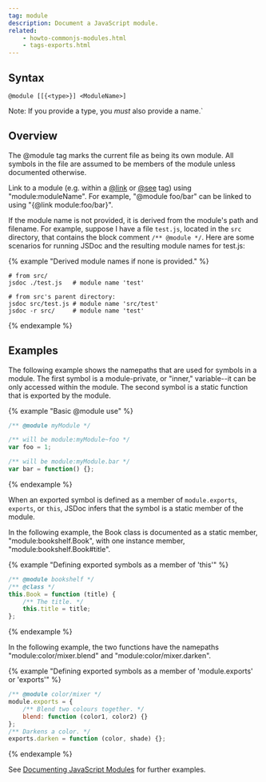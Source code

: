 ```yaml
---
tag: module
description: Document a JavaScript module.
related:
    - howto-commonjs-modules.html
    - tags-exports.html
---
```


## Syntax

`@module [[{<type>}] <ModuleName>]`

Note: If you provide a type, you _must_ also provide a name.`


## Overview

The @module tag marks the current file as being its own module. All symbols in the file are assumed
to be members of the module unless documented otherwise.

Link to a module (e.g. within a [@link][link-tag] or [@see][see-tag] tag) using "module:moduleName".
For example, "@module foo/bar" can be linked to using "{@link module:foo/bar}".

If the module name is not provided, it is derived from the module's path and filename. For example,
suppose I have a file `test.js`, located in the `src` directory, that contains the block comment
`/** @module */`. Here are some scenarios for running JSDoc and the resulting module names for
test.js:

{% example "Derived module names if none is provided." %}

```
# from src/
jsdoc ./test.js   # module name 'test'

# from src's parent directory:
jsdoc src/test.js # module name 'src/test'
jsdoc -r src/     # module name 'test'
```
{% endexample %}

[link-tag]: tags-link.html
[see-tag]: tags-see.html


## Examples

The following example shows the namepaths that are used for symbols in a module. The first symbol
is a module-private, or "inner," variable--it can be only accessed within the module. The second
symbol is a static function that is exported by the module.

{% example "Basic @module use" %}

```js
/** @module myModule */

/** will be module:myModule~foo */
var foo = 1;

/** will be module:myModule.bar */
var bar = function() {};
```
{% endexample %}

When an exported symbol is defined as a member of `module.exports`, `exports`, or `this`, JSDoc
infers that the symbol is a static member of the module.

In the following example, the Book class is documented as a static member, "module:bookshelf.Book",
with one instance member, "module:bookshelf.Book#title".

{% example "Defining exported symbols as a member of 'this'" %}

```js
/** @module bookshelf */
/** @class */
this.Book = function (title) {
    /** The title. */
    this.title = title;
};
```
{% endexample %}

In the following example, the two functions have the namepaths "module:color/mixer.blend" and
"module:color/mixer.darken".

{% example "Defining exported symbols as a member of 'module.exports' or 'exports'" %}

```js
/** @module color/mixer */
module.exports = {
    /** Blend two colours together. */
    blend: function (color1, color2) {}
};
/** Darkens a color. */
exports.darken = function (color, shade) {};
```
{% endexample %}

See [Documenting JavaScript Modules][modules] for further examples.

[modules]: howto-commonjs-modules.html
